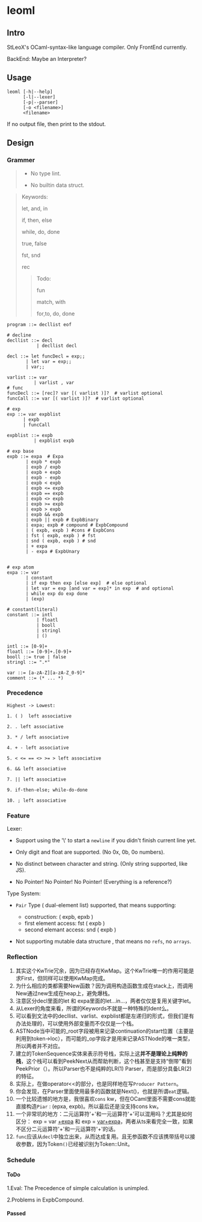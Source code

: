 # leoml

## Intro
StLeoX's OCaml-syntax-like language compiler. Only FrontEnd currently.

BackEnd: Maybe an Interpreter?



## Usage

``````leoml
leoml [-h|--help]
      [-l|--lexer]
      [-p|--parser]
      [-o <filename>]
      <filename>
``````

If no output file, then print to the stdout.



## Design

### Grammer

> - No type lint.
>
> - No builtin data struct.



> Keywords: 
>
> let, and, in 
>
> if, then, else 
>
> while, do, done
>
> true, false 
>
> fst, snd 
>
> rec
>
> > Todo:
> >
> > fun
> >
> > match, with
> >
> > for,to, do, done



```
program ::= decllist eof

# decline
decllist ::= decl
           | decllist decl
		  
decl ::= let funcDecl = exp;;
       | let var = exp;;
       | var;;

varlist ::= var
          | varlist , var
# func
funcDecl ::= [rec]? var [( varlist )]?  # varlist optional
funcCall ::= var [( varlist )]?  # varlist optional

# exp
exp ::= var expblist
      | expb
      | funcCall

expblist ::= expb
          | expblist expb

# exp base
expb ::= expa  # Expa
       | expb * expb
       | expb / expb
       | expb + expb
       | expb - expb
       | expb < expb
       | expb <= expb
       | expb == expb
       | expb <> expb
       | expb >= expb
       | expb > expb
       | expb && expb
       | expb || expb # ExpbBinary
       | expa; expb # compound # ExpbCompound
       | ( expb, expb ) #cons # ExpbCons
       | fst ( expb, expb ) # fst
       | snd ( expb, expb ) # snd 
       | + expa 
       | - expa # ExpbUnary


# exp atom
expa ::= var
       | constant
       | if exp then exp [else exp]  # else optional
       | let var = exp [and var = exp]* in exp  # and optional
       | while exp do exp done
       | (exp)

# constant(literal)
constant ::= intl
           | floatl
           | booll
           | stringl
           | ()

intl ::= [0-9]+
floatl ::= [0-9]+.[0-9]+
booll ::= true | false
stringl ::= ".*"

var ::= [a-zA-Z][a-zA-Z_0-9]*
comment ::= (* ... *)

```



### Precedence

```
Highest -> Lowest:

1. ( )  left associative

2. . left associative

3. * / left associative

4. + - left associative

5. < <= == <> >= > left associative

6. && left associative

7. || left associative

9. if-then-else; while-do-done

10. ; left associative

```



### Feature

Lexer:

- Support using the '\\' to start a `newline` if you didn't finish current line yet.

- Only digit and float are supported. (No 0x, 0b, 0o numbers).
- No distinct between character and string. (Only string supported, like JS).

- No Pointer! No Pointer! No Pointer! (Everything is a reference?)

Type System:

- `Pair` Type ( dual-element list) supported, that means supporting:
  - construction: ( expb, epxb )
  - first element access: fst ( expb )
  - second elemant access: snd ( expb )

- Not supporting mutable data structure , that means no `refs`, no `arrays`.







### Reflection

1. 其实这个KwTrie冗余，因为已经存在KwMap。这个KwTrie唯一的作用可能是求First，但同样可以使用KwMap完成。
2. 为什么相应的类都需要New函数？因为调用构造函数生成在stack上，而调用New通过new生成在heap上，避免爆栈。
3. 注意区分decl里面的let 和 expa里面的let...in...，两者仅仅是复用关键字let。
4. 从Lexer的角度来看，所谓的Keywords不就是一种特殊的Ident么。
5. 可以看到文法中的decllist、varlist、expblist都是左递归的形式，但我们是有办法处理的，可以使用外部变量而不仅仅是一个栈。
6. ASTNode当中可能的_root字段被用来记录continuation的start位置（主要是利用到token->loc），而可能的\_op字段才是用来记录ASTNode的唯一类型，所以两者并不对应。
7. 建立的TokenSequence实体来表示符号栈，实际上这**并不是理论上纯粹的栈**，这个栈可以看到PeekNext从而帮助判断，这个栈甚至是支持“倒带”看到PeekPrior（）。所以Parser也不是纯粹的LR(1) Parser，而是部分具备LR(2)的特征。
8. 实际上，在做operator<<的部分，也是同样地在写`Producer Pattern`。
9. 你会发现，在Parser里面使用最多的函数就是Next()，也就是所谓`eat`逻辑。
10. 一个比较遗憾的地方是，我很喜欢`cons` kw，但在OCaml里面不需要cons就能直接构造`Piar` : (epxa, expb)。所以最后还是没支持cons kw。
11. 一个非常坑的地方：二元运算符'+'和一元运算符'+'可以混用吗？尤其是如何区分： exp = var <u>+expa</u>  和 exp = <u>var+expa</u>，两者从ts来看完全一致，如果不区分二元运算符'+'和一元运算符'+'的话。
12. `func`应该从`decl`中独立出来，从而达成复用。且无参函数不应该携带括号以接收参数，因为Token`()`已经被识别为Token::Unit。



### Schedule

#### ToDo

1.Eval: The Precedence of simple calculation is unimpled.

2.Problems in ExpbCompound.

#### Passed

